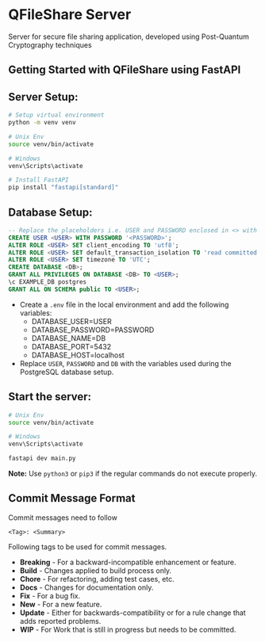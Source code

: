 # QFileShare Server
Server for secure file sharing application, developed using Post-Quantum Cryptography techniques

## Getting Started with QFileShare using FastAPI

## Server Setup:

```bash
# Setup virtual environment
python -m venv venv

# Unix Env
source venv/bin/activate

# Windows
venv\Scripts\activate

# Install FastAPI
pip install "fastapi[standard]"
```

## Database Setup:
```sql
-- Replace the placeholders i.e. USER and PASSWORD enclosed in <> with the appropriate values.
CREATE USER <USER> WITH PASSWORD '<PASSWORD>';
ALTER ROLE <USER> SET client_encoding TO 'utf8';
ALTER ROLE <USER> SET default_transaction_isolation TO 'read committed';
ALTER ROLE <USER> SET timezone TO 'UTC';
CREATE DATABASE <DB>;
GRANT ALL PRIVILEGES ON DATABASE <DB> TO <USER>;
\c EXAMPLE_DB postgres
GRANT ALL ON SCHEMA public TO <USER>;
```

- Create a `.env` file in the local environment and add the following variables:
    - DATABASE_USER=USER<br>
    - DATABASE_PASSWORD=PASSWORD<br>
    - DATABASE_NAME=DB<br>
    - DATABASE_PORT=5432<br>
    - DATABASE_HOST=localhost
- Replace `USER`, `PASSWORD` and `DB` with the variables used during the PostgreSQL database setup.

## Start the server:
```bash
# Unix Env
source venv/bin/activate

# Windows
venv\Scripts\activate

fastapi dev main.py
```

**Note:** Use `python3` or `pip3` if the regular commands do not execute properly.

## Commit Message Format

Commit messages need to follow

```
<Tag>: <Summary>
```

Following tags to be used for commit messages.

- **Breaking** - For a backward-incompatible enhancement or feature.
- **Build** - Changes applied to build process only.
- **Chore** - For refactoring, adding test cases, etc.
- **Docs** - Changes for documentation only.
- **Fix** - For a bug fix.
- **New** - For a new feature.
- **Update** - Either for backwards-compatibility or for a rule change that adds reported problems.
- **WIP** - For Work that is still in progress but needs to be committed.
